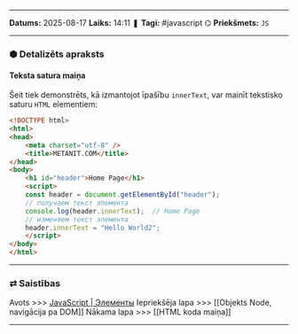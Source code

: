___

**Datums:** 2025-08-17
**Laiks:** 14:11
❚ **Tagi:** #javascript 
⌬ **Priekšmets:**  `JS`

---
### ⬢ Detalizēts apraksts
#### Teksta satura maiņa

Šeit tiek demonstrēts, kā izmantojot īpašību `innerText`, var mainīt tekstisko saturu `HTML` elementiem:

```html
<!DOCTYPE html>
<html>
<head>
    <meta charset="utf-8" />
    <title>METANIT.COM</title>
</head>
<body>
    <h1 id="header">Home Page</h1>
    <script>
    const header = document.getElementById("header");
    // получаем текст элемента
    console.log(header.innerText);  // Home Page
    // изменяем текст элемента
    header.innerText = "Hello World2";
    </script>
</body>
</html>
```

---
### ⇄ Saistības

Avots >>> [JavaScript \| Элементы](https://metanit.com/web/javascript/8.6.php)
Iepriekšēja lapa >>> [[Objekts Node, navigācija pa DOM]]
Nākama lapa >>> [[HTML koda maiņa]]

---